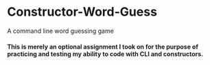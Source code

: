 # Constructor-Word-Guess
A command line word guessing game

#### This is merely an optional assignment I took on for the purpose of practicing and testing my ability to code with CLI and constructors. 
